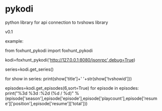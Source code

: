 # pykodi
python library for api connection to tvshows library


v0.1

example:


from foxhunt_pykodi import foxhunt_pykodi

kodi=foxhunt_pykodi('http://127.0.0.1:8080/jsonrpc',debug=True)


series=kodi.get_series()

for show in series:
    print(show['title']+'   '+str(show['tvshowid']))


episodes=kodi.get_episodes(6,sort=True)
for episode in episodes:
    print("%3d %3d :%2d   (%d / %d)" % (episode['season'],episode['episode'],episode['playcount'],episode['resume']['position'],episode['resume']['total']))

